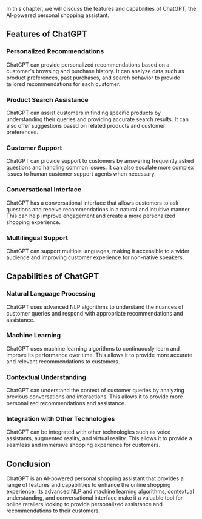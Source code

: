 
In this chapter, we will discuss the features and capabilities of ChatGPT, the AI-powered personal shopping assistant.

Features of ChatGPT
-------------------

### Personalized Recommendations

ChatGPT can provide personalized recommendations based on a customer's browsing and purchase history. It can analyze data such as product preferences, past purchases, and search behavior to provide tailored recommendations for each customer.

### Product Search Assistance

ChatGPT can assist customers in finding specific products by understanding their queries and providing accurate search results. It can also offer suggestions based on related products and customer preferences.

### Customer Support

ChatGPT can provide support to customers by answering frequently asked questions and handling common issues. It can also escalate more complex issues to human customer support agents when necessary.

### Conversational Interface

ChatGPT has a conversational interface that allows customers to ask questions and receive recommendations in a natural and intuitive manner. This can help improve engagement and create a more personalized shopping experience.

### Multilingual Support

ChatGPT can support multiple languages, making it accessible to a wider audience and improving customer experience for non-native speakers.

Capabilities of ChatGPT
-----------------------

### Natural Language Processing

ChatGPT uses advanced NLP algorithms to understand the nuances of customer queries and respond with appropriate recommendations and assistance.

### Machine Learning

ChatGPT uses machine learning algorithms to continuously learn and improve its performance over time. This allows it to provide more accurate and relevant recommendations to customers.

### Contextual Understanding

ChatGPT can understand the context of customer queries by analyzing previous conversations and interactions. This allows it to provide more personalized recommendations and assistance.

### Integration with Other Technologies

ChatGPT can be integrated with other technologies such as voice assistants, augmented reality, and virtual reality. This allows it to provide a seamless and immersive shopping experience for customers.

Conclusion
----------

ChatGPT is an AI-powered personal shopping assistant that provides a range of features and capabilities to enhance the online shopping experience. Its advanced NLP and machine learning algorithms, contextual understanding, and conversational interface make it a valuable tool for online retailers looking to provide personalized assistance and recommendations to their customers.

